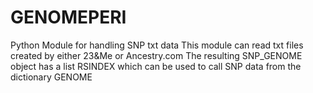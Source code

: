 # GENOMEPERI
Python Module for handling SNP txt data
This module can read txt files created by either 23&Me or Ancestry.com
The resulting SNP_GENOME object has a list RSINDEX which can be used to call SNP data from the dictionary GENOME
